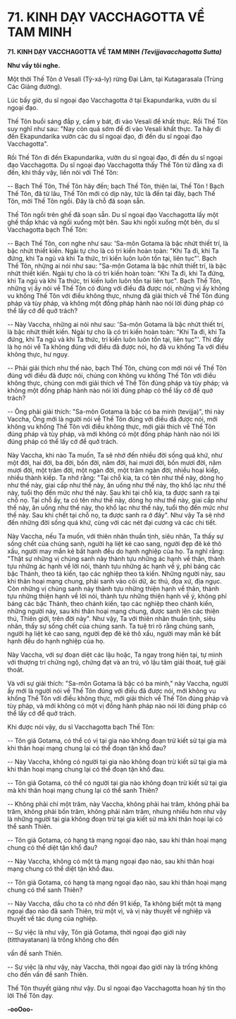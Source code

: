 # 71. KINH DẠY VACCHAGOTTA VỀ TAM MINH

**71. KINH DẠY VACCHAGOTTA VỀ TAM MINH**
***(Tevijjavacchagotta Sutta)***

**Như vầy tôi nghe.**

Một thời Thế Tôn ở Vesali (Tỳ-xá-ly) rừng Ðại Lâm, tại Kutagarasala (Trùng Các Giảng đường).

Lúc bấy giờ, du sĩ ngoại đạo Vacchagotta ở tại Ekapundarika, vườn du sĩ ngoại đạo.

Thế Tôn buổi sáng đắp y, cầm y bát, đi vào Vesali để khất thực. Rồi Thế Tôn suy nghĩ như sau: "Nay
còn quá sớm để đi vào Vesali khất thực. Ta hãy đi đến Ekapundarika vườn các du sĩ ngoại đạo, đi đến
du sĩ ngoại đạo Vacchagotta".

Rồi Thế Tôn đi đến Ekapundarika, vườn du sĩ ngoại đạo, đi đến du sĩ ngoại đạo Vacchagotta. Du sĩ
ngoại đạo Vacchagotta thấy Thế Tôn từ đằng xa đi đến, khi thấy vậy, liền nói với Thế Tôn:

-- Bạch Thế Tôn, Thế Tôn hãy đến; bạch Thế Tôn, thiện lai, Thế Tôn ! Bạch Thế Tôn, đã từ lâu, Thế
Tôn mới có dịp này, tức là đến tại đây, bạch Thế Tôn, mời Thế Tôn ngồi. Ðây là chỗ đã soạn sẵn.

Thế Tôn ngồi trên ghế đã soạn sẵn. Du sĩ ngoại đạo Vacchagotta lấy một ghế thấp khác và ngồi xuống
một bên. Sau khi ngồi xuống một bên, du sĩ Vacchagotta bạch Thế Tôn:

-- Bạch Thế Tôn, con nghe như sau: 'Sa-môn Gotama là bậc nhứt thiết trí, là bậc nhứt thiết kiến. Ngài tự
cho là có tri kiến hoàn toàn: "Khi Ta đi, khi Ta đứng, khi Ta ngủ và khi Ta thức, tri kiến luôn luôn tồn
tại, liên tục"'. Bạch Thế Tôn, những ai nói như sau: "Sa-môn Gotama là bậc nhứt thiết trí, là bậc nhứt
thiết kiến. Ngài tự cho là có tri kiến hoàn toàn: "Khi Ta đi, khi Ta đứng, khi Ta ngủ và khi Ta thức, tri
kiến luôn luôn tồn tại liên tục". Bạch Thế Tôn, những vị ấy nói về Thế Tôn có đúng với điều đã được
nói, những vị ấy không vu khống Thế Tôn với điều không thực, nhưng đã giải thích về Thế Tôn đúng
pháp và tùy pháp, và không một đồng pháp hành nào nói lời đúng pháp có thể lấy cớ để quở trách?

-- Này Vaccha, những ai nói như sau: 'Sa-môn Gotama là bậc nhứt thiết trí, là bậc nhứt thiết kiến. Ngài
tự cho là có tri kiến hoàn toàn: "Khi Ta đi, khi Ta đứng, khi Ta ngủ và khi Ta thức, tri kiến luôn luôn tồn
tại, liên tục"'. Thì đấy là họ nói về Ta không đúng với điều đã được nói, họ đã vu khống Ta với điều
không thực, hư ngụy.

-- Phải giải thích như thế nào, bạch Thế Tôn, chúng con mới nói về Thế Tôn đúng với điều đã được nói,
chúng con không vu khống Thế Tôn với điều không thực, chúng con mới giải thích về Thế Tôn đúng
pháp và tùy pháp; và không một đồng pháp hành nào nói lời đúng pháp có thể lấy cớ để quở trách?

-- Ông phải giải thích: "Sa-môn Gotama là bậc có ba minh (tevijja)", thì này Vaccha, Ông mới là người
nói về Thế Tôn đúng với điều đã được nói, mới không vu khống Thế Tôn với điều không thực, mới giải
thích về Thế Tôn đúng pháp và tùy pháp, và mới không có một đồng pháp hành nào nói lời đúng pháp
có thể lấy cớ để quở trách.

Này Vaccha, khi nào Ta muốn, Ta sẽ nhớ đến nhiều đời sống quá khứ, như một đời, hai đời, ba đời, bốn
đời, năm đời, hai mươi đời, bốn mươi đời, năm mươi đời, một trăm đời, một ngàn đời, một trăm ngàn
đời, nhiều hoại kiếp, nhiều thành kiếp. Ta nhớ rằng: "Tại chỗ kia, ta có tên như thế này, dòng họ như thế
này, giai cấp như thế này, ăn uống như thế này, thọ khổ lạc như thế này, tuổi thọ đến mức như thế này.
Sau khi tại chỗ kia, ta được sanh ra tại chỗ nọ. Tại chỗ ấy, ta có tên như thế này, dòng họ như thế này,
giai cấp như thế này, ăn uống như thế này, thọ khổ lạc như thế này, tuổi thọ đến mức như thế này. Sau
khi chết tại chỗ nọ, ta được sanh ra ở đây". Như vậy Ta sẽ nhớ đến những đời sống quá khứ, cùng với
các nét đại cương và các chi tiết.

Này Vaccha, nếu Ta muốn, với thiên nhãn thuần tịnh, siêu nhân, Ta thấy sự sống chết của chúng sanh,
người hạ liệt kẻ cao sang, người đẹp đẽ kẻ thô xấu, người may mắn kẻ bất hạnh đều do hạnh nghiệp của
họ. Ta nghĩ rằng: "Thật sự những vị chúng sanh này thành tựu những ác hạnh về thân, thành tựu những
ác hạnh về lời nói, thành tựu những ác hạnh về ý, phỉ báng các bậc Thánh, theo tà kiến, tạo các nghiệp
theo tà kiến. Những người này, sau khi thân hoại mạng chung, phải sanh vào cõi dữ, ác thú, đọa xứ, địa
ngục. Còn những vị chúng sanh này thành tựu những thiện hạnh về thân, thành tựu những thiện hạnh về
lời nói, thành tựu những thiện hạnh về ý, không phỉ báng các bậc Thánh, theo chánh kiến, tạo các nghiệp
theo chánh kiến, những người này, sau khi thân hoại mạng chung, được sanh lên các thiện thú, Thiên
giới, trên đời này". Như vậy, Ta với thiên nhãn thuần tịnh, siêu nhân, thấy sự sống chết của chúng sanh.
Ta tuệ tri rõ rằng chúng sanh, người hạ liệt kẻ cao sang, người đẹp đẽ kẻ thô xấu, người may mắn kẻ bất
hạnh đều do hạnh nghiệp của họ.

Này Vaccha, với sự đoạn diệt các lậu hoặc, Ta ngay trong hiện tại, tự mình với thượng trí chứng ngộ,
chứng đạt và an trú, vô lậu tâm giải thoát, tuệ giải thoát.

Và với sự giải thích: "Sa-môn Gotama là bậc có ba minh," này Vaccha, người ấy mới là người nói về
Thế Tôn đúng với điều đã được nói, mới không vu khống Thế Tôn với điều không thực, mới giải thích
về Thế Tôn đúng pháp và tùy pháp, và mới không có một vị đồng hành pháp nào nói lời đúng pháp có
thể lấy cớ để quở trách.

<!--pg-->
Khi được nói vậy, du sĩ Vacchagotta bạch Thế Tôn:

-- Tôn giả Gotama, có thể có vị tại gia nào không đoạn trừ kiết sử tại gia mà khi thân hoại mạng chung
lại có thể đoạn tận khổ đau?

-- Này Vaccha, không có người tại gia nào không đoạn trừ kiết sử tại gia mà khi thân hoại mạng chung
lại có thể đoạn tận khổ đau.

-- Tôn giả Gotama, có thể có người tại gia nào không đoạn trừ kiết sử tại gia mà khi thân hoại mạng
chung lại có thể sanh Thiên?

-- Không phải chỉ một trăm, này Vaccha, không phải hai trăm, không phải ba trăm, không phải bốn
trăm, không phải năm trăm, nhưng nhiều hơn như vậy là những người tại gia không đoạn trừ tại gia kiết
sử mà khi thân hoại lại có thể sanh Thiên.

-- Tôn giả Gotama, có hạng tà mạng ngoại đạo nào, sau khi thân hoại mạng chung có thể diệt tận khổ
đau?

-- Này Vaccha, không có một tà mạng ngoại đạo nào, sau khi thân hoại mạng chung có thể diệt tận khổ
đau.

-- Tôn giả Gotama, có hạng tà mạng ngoại đạo nào, sau khi thân hoại mạng chung có thể sanh Thiên?

-- Này Vaccha, dầu cho ta có nhớ đến 91 kiếp, Ta không biết một tà mạng ngoại đạo nào đã sanh Thiên,
trừ một vị, và vị này thuyết về nghiệp và thuyết về tác dụng của nghiệp.

-- Sự việc là như vậy, Tôn giả Gotama, thời ngoại đạo giới này (titthayatanan) là trống không cho đến

vấn đề sanh Thiên.

-- Sự việc là như vậy, này Vaccha, thời ngoại đạo giới này là trống không cho đến vấn đề sanh Thiên.

Thế Tôn thuyết giảng như vậy. Du sĩ ngoại đạo Vacchagotta hoan hỷ tín thọ lời Thế Tôn dạy.

**-ooOoo-**

